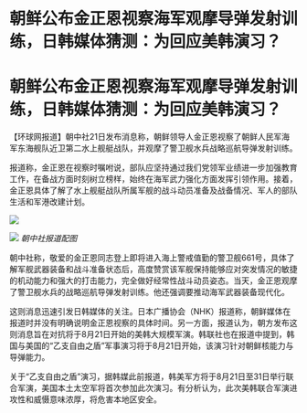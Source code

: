 # 朝鲜公布金正恩视察海军观摩导弹发射训练，日韩媒体猜测：为回应美韩演习？

# 朝鲜公布金正恩视察海军观摩导弹发射训练，日韩媒体猜测：为回应美韩演习？

【环球网报道】朝中社21日发布消息称，朝鲜领导人金正恩视察了朝鲜人民军海军东海舰队近卫第二水上舰艇战队，并观摩了警卫舰水兵战略巡航导弹发射训练。

报道称，金正恩在视察时嘱咐说，部队应坚持通过我们党领军业绩进一步加强教育工作，在备战方面时刻树立榜样，始终在海军武力强化方面发挥引领作用。接着，金正恩具体了解了水上舰艇战队所属军舰的战斗动员准备及战备情况、军人的部队生活和军港改建计划。

![](https://inews.gtimg.com/om_bt/O7zVWVAWTIh7Q6K9amQyaXQBnvRbCRXSpQca7DCJcrtKAAA/1000)

![](https://inews.gtimg.com/om_bt/OFlgrOiLSKo2VxsX_nvzBY0JYLxQGKwjzsP5oGVJR1X7oAA/1000)
_朝中社报道配图_

朝中社称，敬爱的金正恩同志登上即将进入海上警戒值勤的警卫舰661号，具体了解军舰武器装备和战斗准备状态后，高度赞赏该军舰保持能够应对突发情况的敏捷的机动能力和强大的打击能力，完全做好经常性战斗动员姿态。当天，金正恩观摩了警卫舰水兵的战略巡航导弹发射训练。他还强调要推动海军武器装备现代化。

这则消息迅速引发日韩媒体的关注。日本广播协会（NHK）报道称，朝鲜媒体在报道时并没有明确说明金正恩视察的具体时间。另一方面，报道认为，朝方发布这则消息旨在对抗将于8月21日开始的美韩大规模军演。韩联社也在报道中提到，韩国与美国的“乙支自由之盾”军事演习将于8月21日开始，该演习针对朝鲜核能力与导弹能力。

关于“乙支自由之盾”演习，据韩媒此前报道，韩美军方将于8月21日至31日举行联合军演，美国本土太空军将首次参加此次演习。有分析认为，此次美韩联合军演进攻性和威慑意味浓厚，将危害本地区安全。

